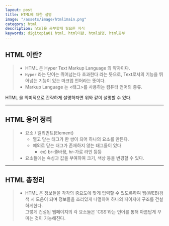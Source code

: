 ```yaml
---
layout: post
title: HTML에 대한 설명
image: "/assets/image/html1main.png"
category: html
description: html을 공부할때 필요한 지식
keywords: digitopia01 html, html이란, html설명, html공부
---
```


<h2 class="posth2"> HTML 이란? </h2>

> - HTML 은 Hyper Text Markup Language 의 약자이다.
> - `Hyper` 라는 단어는 뛰어넘는다 초과한다 라는 뜻으로, Text로서의 기능을 뛰어넘는 기능이 있는 마크업 언어라는 뜻이다.
> - Markup Language 는 <태그>를 사용하는 컴퓨터 언어의 종류.

<p class="pafterhr">
HTML 을 의미적으로 간략하게 설명하자면 위와 같이 설명할 수 있다.
</p>

<hr>

<h2 class="posth2">HTML 용어 정리</h2>

> - 요소 / 엘리먼트(Element)
>   - 열고 닫는 태그가 한 쌍이 되어 하나의 요소를 만든다.
>   - 예외로 닫는 태그가 존재하지 않는 태그들이 있다
>     - ex) br-줄바꿈, hr-가로 라인 등등
> - 요소들에는 속성과 값을 부여하여 크기, 색상 등을 변경할 수 있다.

<p class="pafterhr">

</p>

<hr>

<h2 class="posth2">HTML 총정리</h2>

> - HTML 은 정보들을 각각의 중요도에 맞게 입력할 수 있도록하여 웹(WEB)검색 시 도움이 되며 정보들을 조리있게 나열하여 하나의 페이지에 구조를 건설하게한다. <br>그렇게 건설된 웹페이지의 각 요소들은 'CSS'라는 언어를 통해 아름답게 꾸미는 것이 가능해진다.

<p class="pafterhr">

</p>
